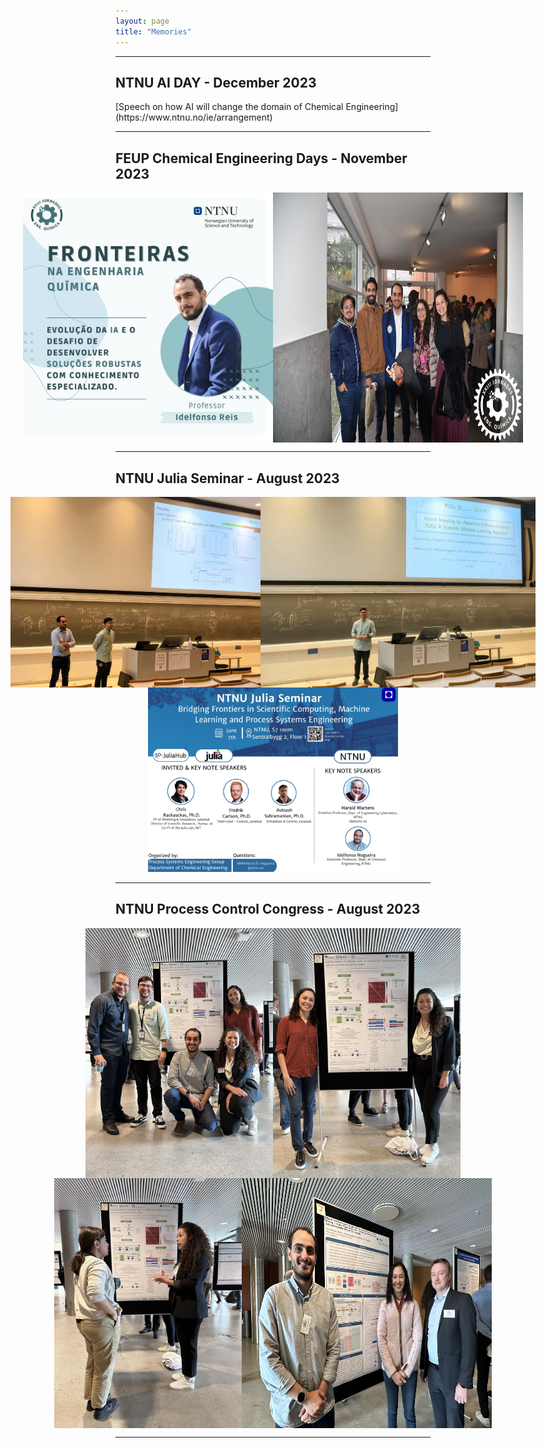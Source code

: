 ```yaml
---
layout: page
title: "Memories"
---
```


---
<h2>NTNU AI DAY - December 2023</h2>
[Speech on how AI will change the domain of Chemical Engineering](https://www.ntnu.no/ie/arrangement)

---
<h2>FEUP Chemical Engineering Days - November 2023</h2>
<div style="display: flex; flex-direction: column">
  <div style="display: flex; justify-content: center">
    <img src="/jornadas_banner.jpg" alt="Jornadas 1"  style="width: 400px">
    <img src="/jornadas_group.jpg" alt="Jornadas 2"  style="width: 400px">
  </div>
</div>

---
<h2>NTNU Julia Seminar - August 2023</h2>
<div style="display: flex; flex-direction: column">
  <div style="display: flex; justify-content: center">
    <img src="/julia1.jpeg" alt="Julia 1" style="width: 400px">
    <img src="/julia2.jpeg" alt="Julia 2" style="width: 440px">
  </div>
  <div style="text-align: center">
    <img src="/julia3.jpeg" alt="Julia 3" style="width: 400px">
  </div>
</div>

---
<h2>NTNU Process Control Congress - August 2023</h2>
<div style="display: flex; flex-direction: column">
  <div style="display: flex; justify-content: center">
    <img src="/IMG_2484.jpg" alt="dcp 1" style="width: 300px">
    <img src="/IMG_2480.jpg" alt="dcp 2" style="width: 300px">
  </div>
  <div style="display: flex; justify-content: center">
    <img src="/IMG_2449.jpg" alt="Image 3" style="width: 300px">
    <img src="/IMG_2478.jpg" alt="Image 4" style="width: 400px">
  </div>
</div>

---
